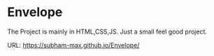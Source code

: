 # Envelope
The Project is mainly in HTML,CSS,JS. Just a small feel good project.


URL: https://subham-max.github.io/Envelope/

